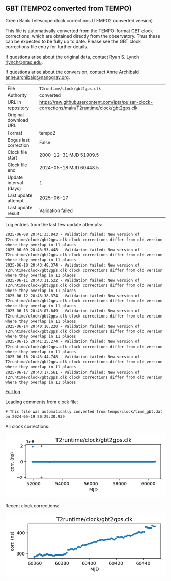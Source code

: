 
## GBT (TEMPO2 converted from TEMPO)

Green Bank Telescope clock corrections (TEMPO2 converted version)

This file is automativally converted from the TEMPO-format GBT
clock corrections, which are obtained directly from the observatory.
Thus these can be expected to be fully up to date. Please see the
GBT clock corrections file entry for further details.

If questions arise about the original data, contact Ryan S. Lynch
<rlynch@nrao.edu>.

If questions arise about the conversion, contact Anne Archibald
<anne.archibald@nanograv.org>.

|     |     |
|:--- |:--- |
| File | `T2runtime/clock/gbt2gps.clk` |
| Authority | converted |
| URL in repository | <https://raw.githubusercontent.com/ipta/pulsar-clock-corrections/main/T2runtime/clock/gbt2gps.clk> |
| Original download URL | <None> |
| Format | tempo2 |
| Bogus last correction | False |
| Clock file start | 2000-12-31 MJD 51909.5 |
| Clock file end | 2024-05-18 MJD 60448.5 |
| Update interval (days) | 1 |
| Last update attempt | 2025-06-17 |
| Last update result | Validation failed |

Log entries from the last few update attempts:
```
2025-06-08 20:41:33.843 - Validation failed: New version of T2runtime/clock/gbt2gps.clk clock corrections differ from old version where they overlap in 11 places
2025-06-09 20:43:53.448 - Validation failed: New version of T2runtime/clock/gbt2gps.clk clock corrections differ from old version where they overlap in 11 places
2025-06-10 20:43:48.374 - Validation failed: New version of T2runtime/clock/gbt2gps.clk clock corrections differ from old version where they overlap in 11 places
2025-06-11 20:43:11.522 - Validation failed: New version of T2runtime/clock/gbt2gps.clk clock corrections differ from old version where they overlap in 11 places
2025-06-12 20:43:38.374 - Validation failed: New version of T2runtime/clock/gbt2gps.clk clock corrections differ from old version where they overlap in 11 places
2025-06-13 20:43:07.649 - Validation failed: New version of T2runtime/clock/gbt2gps.clk clock corrections differ from old version where they overlap in 11 places
2025-06-14 20:40:10.220 - Validation failed: New version of T2runtime/clock/gbt2gps.clk clock corrections differ from old version where they overlap in 11 places
2025-06-15 20:41:25.274 - Validation failed: New version of T2runtime/clock/gbt2gps.clk clock corrections differ from old version where they overlap in 11 places
2025-06-16 20:43:44.748 - Validation failed: New version of T2runtime/clock/gbt2gps.clk clock corrections differ from old version where they overlap in 11 places
2025-06-17 20:43:17.561 - Validation failed: New version of T2runtime/clock/gbt2gps.clk clock corrections differ from old version where they overlap in 11 places
```
[Full log](https://raw.githubusercontent.com/ipta/pulsar-clock-corrections/main/log/T2runtime/clock/gbt2gps.clk.log)

Leading comments from clock file:

    # This file was automatically converted from tempo/clock/time_gbt.dat on 2024-05-19 20:29:30.939



All clock corrections:

![plot of all clock corrections](gbt2gps.clk.png "All corrections")

Recent clock corrections:

![plot of recent clock corrections](gbt2gps.clk.short.png "Recent corrections")


